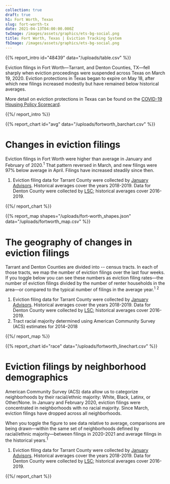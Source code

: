 ```yaml
---
collection: true
draft: true
h1: Fort Worth, Texas
slug: fort-worth-tx
date: 2021-04-13T04:00:00.000Z
twImage: /images/assets/graphics/ets-bg-social.png
title: Fort Worth, Texas | Eviction Tracking System
fbImage: /images/assets/graphics/ets-bg-social.png
---
```


{{% report_intro id="48439" data="/uploads/table.csv" %}}

Eviction filings in Fort Worth—Tarrant, and Denton Counties, TX—fell sharply when eviction proceedings were suspended across Texas on March 19, 2020. Eviction protections in Texas began to expire on May 18, after which new filings increased modestly but have remained below historical averages.

More detail on eviction protections in Texas can be found on the [COVID-19 Housing Policy Scorecard](https://evictionlab.org/covid-policy-scorecard/tx/).

{{%/ report_intro %}}



{{% report_chart id="avg" data="/uploads/fortworth_barchart.csv" %}}

# Changes in eviction filings

Eviction filings in Fort Worth were higher than average in January and February of 2020.<sup>1</sup> That pattern reversed in March, and new filings were 97% below average in April. Filings have increased steadily since then. 

1. Eviction filing data for Tarrant County were collected by [January Advisors](https://www.januaryadvisors.com/). Historical averages cover the years 2018-2019. Data for Denton County were collected by [LSC](https://www.lsc.gov/); historical averages cover 2016-2019.

{{%/ report_chart %}}



{{% report_map shapes="/uploads/fort-worth_shapes.json" data="/uploads/fortworth_map.csv" %}}

# The geography of changes in eviction filings

Tarrant and Denton Counties are divided into -- census tracts. In each of those tracts, we map the number of eviction filings over the last four weeks. If you toggle below you can see these numbers as eviction filing rates—the number of eviction filings divided by the number of renter households in the area—or compared to the typical number of filings in the average year.<sup>1</sup> <sup>2</sup>

1. Eviction filing data for Tarrant County were collected by [January Advisors](https://www.januaryadvisors.com/). Historical averages cover the years 2018-2019. Data for Denton County were collected by [LSC](https://www.lsc.gov/); historical averages cover 2016-2019. 
2. Tract racial majority determined using American Community Survey (ACS) estimates for 2014–2018

{{%/ report_map %}}



{{% report_chart id="race" data="/uploads/fortworth_linechart.csv" %}}

# Eviction filings by neighborhood demographics

American Community Survey (ACS) data allow us to categorize neighborhoods by their racial/ethnic majority: White, Black, Latinx, or Other/None. In January and February 2020, eviction filings were concentrated in neighborhoods with no racial majority. Since March, eviction filings have dropped across all neighborhoods.

When you toggle the figure to see data relative to average, comparisons are being drawn—within the same set of neighborhoods defined by racial/ethnic majority—between filings in 2020-2021 and average filings in the historical years.<sup>1</sup>

1. Eviction filing data for Tarrant County were collected by [January Advisors](https://www.januaryadvisors.com/). Historical averages cover the years 2018-2019. Data for Denton County were collected by [LSC](https://www.lsc.gov/); historical averages cover 2016-2019. 

{{%/ report_chart %}}